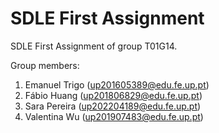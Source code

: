 # SDLE First Assignment

SDLE First Assignment of group T01G14.

Group members:

1. Emanuel Trigo (up201605389@edu.fe.up.pt)
2. Fábio Huang (up201806829@edu.fe.up.pt)
3. Sara Pereira (up202204189@edu.fe.up.pt)
4. Valentina Wu (up201907483@edu.fe.up.pt)
